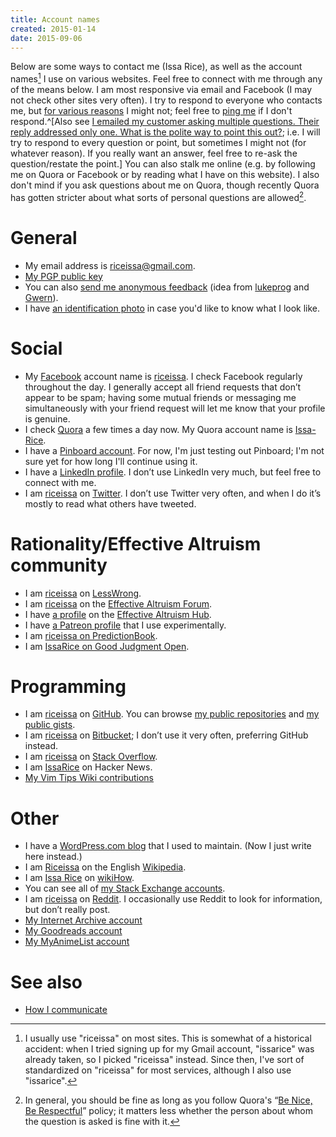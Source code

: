```yaml
---
title: Account names
created: 2015-01-14
date: 2015-09-06
---
```


Below are some ways to contact me (Issa Rice), as well as the account
names[^aname] I use on various websites.  Feel free to connect with me
through any of the means below.  I am most responsive via email and
Facebook (I may not check other sites very often).
I try to respond to everyone who contacts me, but [for various reasons][noc] I might not; feel free to [ping me][ping] if I don't respond.^[Also see [I emailed my customer asking multiple questions\. Their reply addressed only one\. What is the polite way to point this out?][multiq]; i.e. I will try to respond to every question or point, but sometimes I might not (for whatever reason). If you really want an answer, feel free to re-ask the question/restate the point.]
You can also stalk
me online (e.g. by following me on Quora or Facebook or by reading what
I have on this website).  I also don't mind if you ask questions about
me on Quora, though recently Quora has gotten stricter about what sorts
of personal questions are allowed[^bnbr].

[^aname]: I usually use "riceissa" on most sites. This is somewhat of a
historical accident: when I tried signing up for my Gmail account,
"issarice" was already taken, so I picked "riceissa" instead. Since
then, I've sort of standardized on "riceissa" for most services, although I also use "issarice".

[^bnbr]: In general, you should be fine as long as you follow Quora's
“[Be Nice, Be Respectful][bnbr]” policy; it matters less whether the
person about whom the question is asked is fine with it.

# General

- My email address is [riceissa@gmail.com][email].
- [My PGP public key][pgp]
- You can also [send me anonymous feedback][feedback]
  (idea from [lukeprog][l feedb] and [Gwern][g feedb]).
- I have [an identification photo][photo] in case you'd like to know what I
  look like.



# Social

- My [Facebook]() account name is [riceissa][fbp].  I check Facebook regularly
  throughout the day.  I generally accept all friend requests that don’t
  appear to be spam; having some mutual friends or messaging me
  simultaneously with your friend request will let me know that your
  profile is genuine.
- I check [Quora]() a few times a day now.  My Quora account name is
  [Issa-Rice][qp].
- I have a [Pinboard account](https://pinboard.in/u:riceissa).
For now, I'm just testing out Pinboard; I'm not sure yet for how long I'll continue using it.
- I have a [LinkedIn profile][lp].  I
  don’t use LinkedIn very much, but feel free to connect with me.
- I am [riceissa][tp] on [Twitter](https://twitter.com/).  I don’t use
  Twitter very often, and when I do it’s mostly to read what others have
  tweeted.

# Rationality/Effective Altruism community

- I am [riceissa](http://lesswrong.com/user/riceissa/overview/) on [LessWrong]().
- I am [riceissa](http://effective-altruism.com/user/riceissa/) on the [Effective Altruism Forum](http://effective-altruism.com/).
- I have [a profile](http://effectivealtruismhub.com/user/issa-rice) on the [Effective Altruism Hub](http://effectivealtruismhub.com/).
- I have [a Patreon profile](https://www.patreon.com/issarice) that I use experimentally.
- I am [riceissa on PredictionBook](http://predictionbook.com/users/riceissa).
- I am [IssaRice on Good Judgment Open](https://www.gjopen.com/memberships/30211/scores).

# Programming

- I am [riceissa](https://github.com/riceissa/) on [GitHub](https://github.com/).
You can browse [my public repositories](https://github.com/riceissa?tab=repositories) and [my public gists](https://gist.github.com/riceissa).
- I am [riceissa](https://bitbucket.org/riceissa) on [Bitbucket](https://bitbucket.org/); I don’t use it very often, preferring GitHub instead.
- I am [riceissa](https://stackoverflow.com/users/3422337/riceissa) on [Stack Overflow](https://stackoverflow.com/).
- I am [IssaRice](https://news.ycombinator.com/user?id=IssaRice) on Hacker News.
- [My Vim Tips Wiki contributions](http://vim.wikia.com/wiki/Special:Contributions/IssaRice?useskin=monobook)

# Other

- I have a [WordPress.com blog](https://riceissa.wordpress.com/) that I used to maintain.
(Now I just write here instead.)
- I am [Riceissa](http://en.wikipedia.org/wiki/User:Riceissa) on the English [Wikipedia](wikipedia).
- I am [Issa Rice](http://www.wikihow.com/User:Issa-Rice) on [wikiHow]().
- You can see all of [my Stack Exchange accounts](http://stackexchange.com/users/1643345/riceissa?tab=accounts).
- I am [riceissa](https://www.reddit.com/user/riceissa/) on [Reddit](http://info.cognitomentoring.org/wiki/Using_reddit).
I occasionally use Reddit to look for information, but don’t really post.
- [My Internet Archive account](https://archive.org/details/@issarice)
- [My Goodreads account](https://www.goodreads.com/user/show/47708980-issa-rice)
- [My MyAnimeList account](http://myanimelist.net/profile/riceissa)

# See also

- [How I communicate](how-i-communicate)

[bnbr]: https://www.quora.com/What-is-Quoras-Be-Nice-Be-Respectful-policy
[email]: mailto:riceissa@gmail.com
[fbp]: https://www.facebook.com/riceissa
[feedback]: https://docs.google.com/forms/d/1AbwmuMIyzB5X7P4ysL71vGD4WnMxsCKsAZULLc0X7V0/viewform?usp=send_form
[g feedb]: http://www.gwern.net/About#anonymous-feedback
[l feedb]: http://lesswrong.com/lw/8bt/tell_me_what_you_think_of_me/
[lp]: https://www.linkedin.com/in/issarice
[multiq]: https://workplace.stackexchange.com/questions/44483/i-emailed-my-customer-asking-multiple-questions-their-reply-addressed-only-one
[noc]: http://lesswrong.com/lw/eua/reasons_for_someone_to_ignore_you/ "“Reasons for someone to ‘ignore’ you” by Wei Dai"
[okcp]: http://www.okcupid.com/profile/riceissa
[pgp]: http://files.issarice.com/issarice-pubkey.asc
[photo]: ./identification-photo.jpg
[ping]: http://www.inc.com/minda-zetlin/why-you-need-to-be-better-at-following-up.html "The Art of Following Up (Without Being Annoying)"
[qp]: https://www.quora.com/Issa-Rice
[tp]: https://twitter.com/riceissa
